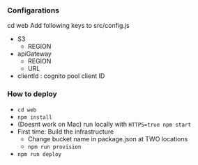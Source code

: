 ### Configarations

cd web
Add following keys to src/config.js

- S3
  - REGION
- apiGateway
  - REGION
  - URL
- clientId : cognito pool client ID

### How to deploy

- `cd web`
- `npm install`
- (Doesnt work on Mac) run locally with `HTTPS=true npm start`
- First time: Build the infrastructure
  - Change bucket name in package.json at TWO locations
  - `npm run provision`
- `npm run deploy`

